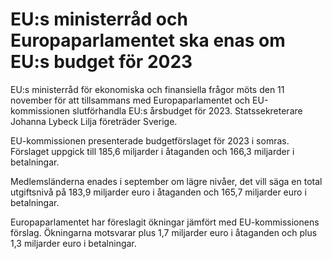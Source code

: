 # EU:s ministerråd och Europaparlamentet ska enas  om EU:s budget för 2023

EU:s ministerråd för ekonomiska och finansiella frågor möts den 11 november för att tillsammans med Europaparlamentet och EU\-kommissionen slutförhandla EU:s årsbudget för 2023\. Statssekreterare Johanna Lybeck Lilja företräder Sverige.


EU\-kommissionen presenterade budgetförslaget för 2023 i somras. Förslaget uppgick till 185,6 miljarder i åtaganden och 166,3 miljarder i betalningar.

Medlemsländerna enades i september om lägre nivåer, det vill säga en total utgiftsnivå på 183,9 miljarder euro i åtaganden och 165,7 miljarder euro i betalningar.

Europaparlamentet har föreslagit ökningar jämfört med EU\-kommissionens förslag. Ökningarna motsvarar plus 1,7 miljarder euro i åtaganden och plus 1,3 miljarder euro i betalningar.
